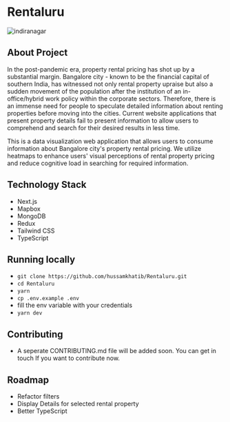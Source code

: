 # Rentaluru

![indiranagar](https://user-images.githubusercontent.com/52914487/196019533-ae757e23-3a47-4413-b2f0-f1ed1d11b6df.png)

## About Project

In the post-pandemic era, property rental pricing has shot up by a substantial margin. Bangalore city - known to be the financial capital of southern India, has witnessed not only rental property upraise but also a sudden movement of the population after the institution of an in-office/hybrid work policy within the corporate sectors. Therefore, there is an immense need for people to speculate detailed information about renting properties before moving into the cities. Current website applications that present property details fail to present information to allow users to comprehend and search for their desired results in less time.

This is a data visualization web application that allows users to consume information about Bangalore city's property rental pricing. We utilize heatmaps to enhance users' visual perceptions of rental property pricing and reduce cognitive load in searching for required information.

## Technology Stack

- Next.js
- Mapbox
- MongoDB
- Redux
- Tailwind CSS
- TypeScript

## Running locally

- `git clone https://github.com/hussamkhatib/Rentaluru.git`
- `cd Rentaluru`
- `yarn`
- `cp .env.example .env`
- fill the env variable with your credentials
- `yarn dev`

## Contributing

- A seperate CONTRIBUTING.md file will be added soon. You can get in touch If you want to contribute now.

## Roadmap

- Refactor filters
- Display Details for selected rental property
- Better TypeScript
